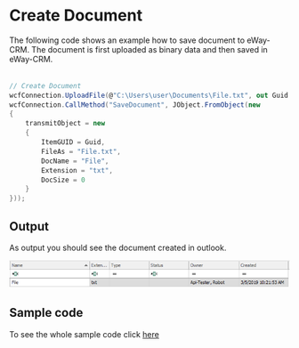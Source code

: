 # Create Document
The following code shows an example how to save document to eWay-CRM. The document is first uploaded as binary data and then saved in eWay-CRM.
```c#

// Create Document
wcfConnection.UploadFile(@"C:\Users\user\Documents\File.txt", out Guid Guid);
wcfConnection.CallMethod("SaveDocument", JObject.FromObject(new
{
    transmitObject = new
    {
        ItemGUID = Guid,
        FileAs = "File.txt",
        DocName = "File",
        Extension = "txt",
        DocSize = 0
    }
}));

```

## Output

As output you should see the document created in outlook.

![example output](Images/sample_output_document.PNG)


## Sample code

To see the whole sample code click  [here](Program.cs)